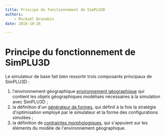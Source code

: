 ```yaml
---
title: Principe de fonctionnement de SimPLU3D
authors:
    - Mickaël Brasebin
date: 2018-10-26

---
```


# Principe du fonctionnement de SimPLU3D

Le simulateur de base fait bien ressortir trois composants principaux de SimPLU3D :
1. l'environnement géographique [environnement géographique](/../envgeo/intro.md) qui contient les objets géographiques modélisés nécessaires à la simulation avec SimPLU3D ;
2. la définition d'un [générateur de formes](/../generator/intro.md), qui définit à la fois la stratégie d'optimisation employé par le simulateur et la forme des configurations simulées ;
3. la définition de [contraintes morphologiques](/../rules/intro.md), qui s'appuient sur les éléments du modèle de l'environnement géographique.

